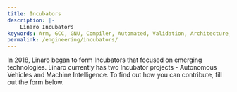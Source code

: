 ```yaml
---
title: Incubators
description: |-
    Linaro Incubators
keywords: Arm, GCC, GNU, Compiler, Automated, Validation, Architecture, Linux, Kernel, 96Boards
permalink: /engineering/incubators/
---
```

In 2018, Linaro began to form Incubators that focused on emerging technologies. Linaro currently has two Incubator projects - Autonomous Vehicles and Machine Intelligence. To find out how you can contribute, fill out the form below.
